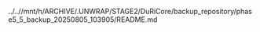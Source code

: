 ../..//mnt/h/ARCHIVE/.UNWRAP/STAGE2/DuRiCore/backup_repository/phase5_5_backup_20250805_103905/README.md